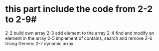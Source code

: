 # this part include the code from 2-2 to 2-9#

2-2 build own array
2-3 add element to the array
2-4 find and modify an element in the array
2-5 implement of contains, search and remove
2-6 Using Generic
2-7 dynamic array